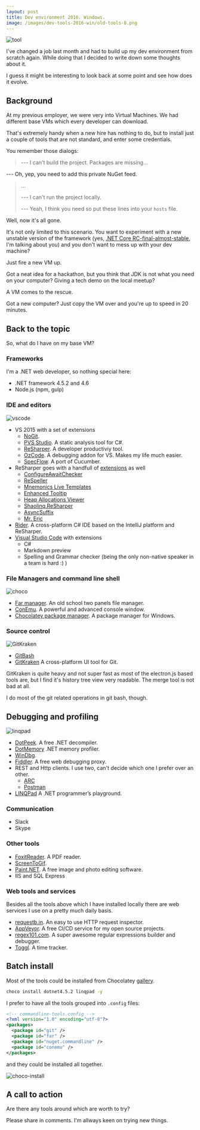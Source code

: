 ```yaml
---
layout: post
title: Dev environment 2016. Windows. 
image: /images/dev-tools-2016-win/old-tools-8.png
---
```


![tool](/images/dev-tools-2016-win/old-tools-8.png)

I've changed a job last month and had to build up my dev environment from scratch again. While doing that I decided to write down some thoughts about it. 

I guess it might be interesting to look back at some point and see how does it evolve.

## Background

At my previous employer, we were very into Virtual Machines. We had different base VMs which every developer can download. 

That's extremely handy when a new hire has nothing to do, but to install just a couple of tools that are not standard, and enter some credentials.

You remember those dialogs: 

>--- I can't build the project. Packages are missing...
>
--- Oh, yep, you need to add this private NuGet feed.
>
>...
>
>--- I can't run the project locally. 
>
>--- Yeah, I think you need so put these lines into your `hosts` file.

Well, now it's all gone.

It's not only limited to this scenario. You want to experiment with a new unstable version of the framework (yes, [.NET Core RC-final-almost-stable](https://twitter.com/NETCoreReadyYet/status/735972346436161536), I'm talking about you) and you don't want to mess up with your dev machine?

Just fire a new VM up. 

Got a neat idea for a hackathon, but you think that JDK is not what you need on your computer? Giving a tech demo on the local meetup?  

A VM comes to the rescue.

Got a new computer? Just copy the VM over and you're up to speed in 20 minutes.

## Back to the topic

So, what do I have on my base VM? 

### Frameworks

I'm a .NET web developer, so nothing special here:

* .NET framework 4.5.2 and 4.6
* Node.js (npm, gulp)

### IDE and editors

![vscode](/images/dev-tools-2016-win/vscode.png)

* VS 2015 with a set of extensions
    * [NoGit](https://visualstudiogallery.msdn.microsoft.com/146b404a-3c91-46ff-932a-fb0f8b826f94).
    * [PVS Studio](http://www.viva64.com/en/). A static analysis tool for C#.
    * [ReSharper](https://www.jetbrains.com/resharper/). A developer productiviy tool.
    * [OzCode](http://www.oz-code.com/). A debugging addon for VS. Makes my life much easier.
    * [SpecFlow](https://visualstudiogallery.msdn.microsoft.com/c74211e7-cb6e-4dfa-855d-df0ad4a37dd6). A port of Cucumber.  
* ReSharper goes with a handfull of [extensions](https://resharper-plugins.jetbrains.com) as well
    * [ConfigureAwaitChecker](https://resharper-plugins.jetbrains.com/packages/ConfigureAwaitChecker.v9/)
    * [ReSpeller](https://resharper-plugins.jetbrains.com/packages/EtherealCode.ReSpeller/)
    * [Mnemonics Live Templates](https://resharper-plugins.jetbrains.com/packages/JetBrains.Mnemonics/)
    * [Enhanced Tooltip](https://resharper-plugins.jetbrains.com/packages/JLebosquain.EnhancedTooltip/)
    * [Heap Allocations Viewer](https://resharper-plugins.jetbrains.com/packages/ReSharper.HeapView.R2016.1/)
    * [Shaolinq.ReSharper](https://resharper-plugins.jetbrains.com/packages/Shaolinq.ReSharper/)
    * [AsyncSuffix](https://resharper-plugins.jetbrains.com/packages/Sizikov.AsyncSuffix)
    * [Mr. Eric](https://resharper-plugins.jetbrains.com/packages/Sizikov.MrEric/)
* [Rider](https://www.jetbrains.com/rider/). A cross-platform C# IDE based on the IntelliJ platform and ReSharper. 
* [Visual Studio Code](http://code.visualstudio.com/) with extensions
    * C#
    * Markdown preview
    * Spelling and Grammar checker (being the only non-native speaker in a team is hard :) )

### File Managers and command line shell

![choco](/images/dev-tools-2016-win/choco.png)

* [Far manager](http://www.farmanager.com/index.php?l=en). An old school two panels file manager.
* [ConEmu](https://conemu.github.io/). A powerful and advanced console window.
* [Chocolatey package manager](https://chocolatey.org/). A package manager for Windows.

### Source control

![GitKraken](/images/dev-tools-2016-win/gitkraken.png)

* [GitBash](https://git-scm.com/downloads)
* [GitKraken](https://www.gitkraken.com/) A cross-platform UI tool for Git.

GitKraken is quite heavy and not super fast as most of the electron.js based tools are, but I find it's history tree view very readable. The merge tool is not bad at all. 
 
I do most of the git related operations in git bash, though.

## Debugging and profiling

![linqpad](/images/dev-tools-2016-win/linqpad.png)

* [DotPeek](https://www.jetbrains.com/decompiler/). A free .NET decompiler.
* [DotMemory](https://www.jetbrains.com/dotmemory) .NET memory profiler.
* [WinDbg](http://www.windbg.org/).
* [Fiddler](http://www.telerik.com/fiddler). A free web debugging proxy.
* REST and Http clients. I use two, can't decide which one I prefer over an other.
    * [ARC](https://chrome.google.com/webstore/detail/advanced-rest-client/hgmloofddffdnphfgcellkdfbfbjeloo)
    * [Postman](https://chrome.google.com/webstore/detail/postman/fhbjgbiflinjbdggehcddcbncdddomop)
* [LINQPad](https://www.linqpad.net/) A .NET programmer’s playground.

### Communication

* Slack
* Skype

### Other tools
* [FoxitReader](https://www.foxitsoftware.com/products/pdf-reader/). A PDF reader.
* [ScreenToGif](https://screentogif.codeplex.com/). 
* [Paint.NET](http://www.getpaint.net/index.html). A free image and photo editing software. 
* IIS and SQL Express 

### Web tools and services

Besides all the tools above which I have installed locally there are web services I use on a pretty much daily basis.

* [requestb.in](http://requestb.in/). An easy to use HTTP request inspector.
* [AppVeyor](https://www.appveyor.com/). A free CI/CD service for my open source projects.
* [regex101.com](https://regex101.com/). A super awesome regular expressions builder and debugger.
* [Toggl](https://toggl.com). A time tracker.


## Batch install

Most of the tools could be installed from Chocolatey [gallery](https://chocolatey.org/packages).

```bash
choco install dotnet4.5.2 linqpad -y
```

I prefer to have all the tools grouped into `.config` files: 

```xml
<!-- commandline-tools.config -->
<?xml version="1.0" encoding="utf-8"?>
<packages>
  <package id="git" />
  <package id="far" />
  <package id="nuget.commandline" />
  <package id="conemu" />
</packages>
```

and they could be installed all together.

![choco-install](/images/dev-tools-2016-win/choco-install-config.png)

## A call to action

Are there any tools around which are worth to try? 

Please share in comments. I'm allways keen on trying new things.
